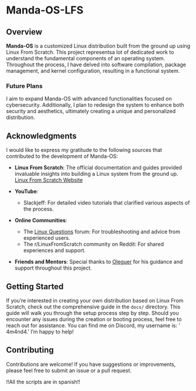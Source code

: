 # Manda-OS-LFS

## Overview
**Manda-OS** is a customized Linux distribution built from the ground up using Linux From Scratch. This project representsa lot of dedicated work to understand the fundamental components of an operating system. Throughout the process, I have delved into software compilation, package management, and kernel configuration, resulting in a functional system.

### Future Plans
I aim to expand Manda-OS with advanced functionalities focused on cybersecurity. Additionally, I plan to redesign the system to enhance both security and aesthetics, ultimately creating a unique and personalized distribution.

## Acknowledgments
I would like to express my gratitude to the following sources that contributed to the development of Manda-OS:

- **Linux From Scratch**: The official documentation and guides provided invaluable insights into building a Linux system from the ground up. [Linux From Scratch Website](http://www.linuxfromscratch.org)

- **YouTube**:
  - Slackjeff: For detailed video tutorials that clarified various aspects of the process.

- **Online Communities**:
  - The [Linux Questions](https://www.linuxquestions.org) forum: For troubleshooting and advice from experienced users.
  - The r/LinuxFromScratch community on Reddit: For shared experiences and support.

- **Friends and Mentors**: Special thanks to [Oleguer](https://github.com/01eguer) for his guidance and support throughout this project.

## Getting Started
If you’re interested in creating your own distribution based on Linux From Scratch, check out the comprehensive guide in the `docs/` directory. This guide will walk you through the setup process step by step.
Should you encounter any issues during the creation or booting process, feel free to reach out for assistance. You can find me on Discord, my username is: ' 4m4nd4.' I’m happy to help!

## Contributing
Contributions are welcome! If you have suggestions or improvements, please feel free to submit an issue or a pull request.

!!All the scripts are in spanish!!
